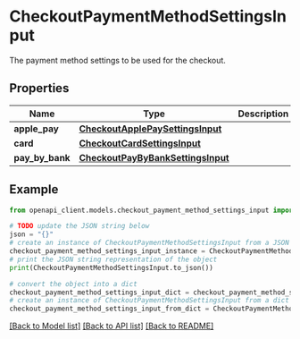 # CheckoutPaymentMethodSettingsInput

The payment method settings to be used for the checkout.

## Properties

Name | Type | Description | Notes
------------ | ------------- | ------------- | -------------
**apple_pay** | [**CheckoutApplePaySettingsInput**](CheckoutApplePaySettingsInput.md) |  | [optional] 
**card** | [**CheckoutCardSettingsInput**](CheckoutCardSettingsInput.md) |  | [optional] 
**pay_by_bank** | [**CheckoutPayByBankSettingsInput**](CheckoutPayByBankSettingsInput.md) |  | [optional] 

## Example

```python
from openapi_client.models.checkout_payment_method_settings_input import CheckoutPaymentMethodSettingsInput

# TODO update the JSON string below
json = "{}"
# create an instance of CheckoutPaymentMethodSettingsInput from a JSON string
checkout_payment_method_settings_input_instance = CheckoutPaymentMethodSettingsInput.from_json(json)
# print the JSON string representation of the object
print(CheckoutPaymentMethodSettingsInput.to_json())

# convert the object into a dict
checkout_payment_method_settings_input_dict = checkout_payment_method_settings_input_instance.to_dict()
# create an instance of CheckoutPaymentMethodSettingsInput from a dict
checkout_payment_method_settings_input_from_dict = CheckoutPaymentMethodSettingsInput.from_dict(checkout_payment_method_settings_input_dict)
```
[[Back to Model list]](../README.md#documentation-for-models) [[Back to API list]](../README.md#documentation-for-api-endpoints) [[Back to README]](../README.md)


